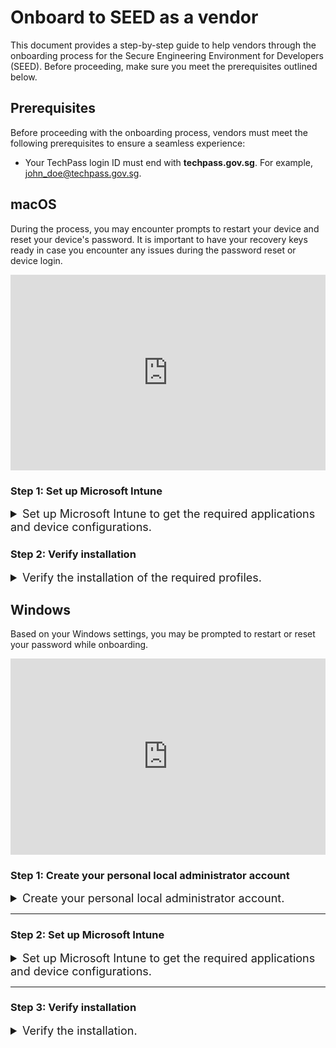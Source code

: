 # Onboard to SEED as a vendor

This document provides a step-by-step guide to help vendors through the onboarding process for the Secure Engineering Environment for Developers (SEED). Before proceeding, make sure you meet the prerequisites outlined below.

## Prerequisites

Before proceeding with the onboarding process, vendors must meet the following prerequisites to ensure a seamless experience:

- Your TechPass login ID must end with **techpass.gov.sg**. For example, john_doe@techpass.gov.sg.


## macOS

During the process, you may encounter prompts to restart your device and reset your device's password. It is important to have your recovery keys ready in case you encounter any issues during the password reset or device login.


<div style="position:relative;padding-bottom:56.25%;padding-top:30px;height:0;overflow:hidden;">
<iframe style="position:absolute;top:0;left:0;width:100%;height:100%;" src="https://www.youtube.com/embed/ytu6oOP6TYA" title="YouTube video player" frameborder="0" allow="accelerometer; autoplay; clipboard-write; encrypted-media; gyroscope; picture-in-picture; web-share" allowfullscreen="true"></iframe>
</div>

### Step 1: Set up Microsoft Intune

<details>
  <summary style="font-size:18px">Set up Microsoft Intune to get the required applications and device configurations.</summary><br>

  1. Go to [Microsoft Intune documentation](https://learn.microsoft.com/en-us/mem/intune/user-help/enroll-your-device-in-intune-macos-cp) and follow the instructions on this page to complete the following:

   a. Download and install Company Portal.

   b. Enroll your Mac device. 

   
  2. Ensure that your device is connected to the Internet so that Intune is able to install the required SEED components and configurations. 
  3. Within the next two hours, check your inbox (organisational email address) to see if you have received the successfully onboarded email.
  4. If you do not receive this email after two hours, [raise a service request](https://go.gov.sg/seed-techpass-support). 

</details>

### Step 2: Verify installation

<details>
  <summary style="font-size:18px">Verify the installation of the required profiles.</summary><br>

1. Go to the **Apple menu** > **System Settings** > **Privacy and Security**.
2. Select **Profiles** on the right pane. You should be able to see the following profiles.

 <ul style="list-style-type: disc; margin-left: -3px;">
  <li>Credential Profile</span></li>
  <li>Custom Preferences Profile - com.cloudflaare.warp</span></li>
  <li>Custom Preferences Profile - com.microsoft.wdav</li>
  <li>GCC2 ATP Full Disk Access</li>
  <li>GCC2 ATP Kernel Extensions - Custom</li>
  <li>GCC2 ATP Network Filter</li>
  <li>GCC2 ATP Notifications</li>
  <li>GCC2 ATP Onboarding</li>
  <li>Intune MDM Agent SCEP Profile</li>
  <li>Management Profile</li>
  <li>Passcode Profile</li>
  <li>Privacy Preferences Policy Profile</li>
  <li>System Extension Profile</li>
  </ul>

  >**Note**: You may receive a desktop notification that your device has been renamed according to convention, and that a timed restart will occur in 5 minutes. This is completely expected, and you should save any existing work to prevent data loss. Alternatively, you can also opt to manually restart your device, after receiving the desktop notification, to speed up the process. As the naming convention is required for administrative purposes, please refrain from renaming your device thereafter.

</details>


## Windows

Based on your Windows settings, you may be prompted to restart or reset your password while onboarding.

<div style="position:relative;padding-bottom:56.25%;padding-top:30px;height:0;overflow:hidden;">
<iframe style="position:absolute;top:0;left:0;width:100%;height:100%;" src="https://www.youtube.com/embed/PAyKoRZ7WSk" title="YouTube video player" frameborder="0" allow="accelerometer; autoplay; clipboard-write; encrypted-media; gyroscope; picture-in-picture; web-share" allowfullscreen="true"></iframe>
</div>

### Step 1: Create your personal local administrator account


<details>
  <summary style="font-size:18px">Create your personal local administrator account.</summary><br>

  > **Note**: Do not use the default administrator account for onboarding.


1. Search for **Computer Management**.
2. Navigate to **Local Users and Groups**, and click on **Users**.
3. Click **New User**.
4. Fill in **User Name**, **Password**, and **Confirm Password**. Ensure that **User must change password at next logon** is unchecked. Once done, click **Create**.
5. Double-click on the user you created and add the user as a member of the **Administrators** group.

</details>

---

### Step 2: Set up Microsoft Intune

<details>
  <summary style="font-size:18px">Set up Microsoft Intune to get the required applications and device configurations.</summary><br>

1. Click the **Start** icon on the taskbar.
2. Go to **Settings** > **Accounts** > **Access work or school**, and click **Connect** to add your TechPass account.

   ![access-work-or-school](../images/onboarding-instructions-for-windows/access-work-or-school.png)

3. Approve your TechPass login using the authenticator app used to set up TechPass MFA.

   ![techpass-sign-in](../images/onboarding-instructions-for-windows/techpass-sign-in.png)

   Your account is added and listed as a connection. This account has **Info** and **Disconnect** options as shown below.

   ![info-disconnect](../images/onboarding-instructions-for-windows/info-disconnect.png)

4. Select the **Info** option and verify that a similar result to the following is displayed. You will see **TechPass** instead of **SG Govt M365**.

   ![managed-by-tp](../images/onboarding-instructions-for-windows/managed-by-tp.png)

</details>

---

### Step 3: Verify installation

<details>
  <summary style="font-size:18px">Verify the installation.</summary><br>

1. Go to the Internet device onboarded to SEED, open **Settings** > **Apps** > **Apps & features**.
2. Ensure that **Cloudflare WARP** and **Tanium** are listed.

   ![cloudflare](../images/onboarding-instructions-for-windows/cloudflare.png)

   ![tanium](../images/onboarding-instructions-for-windows/tanium.png)
  
   You will receive a desktop notification that your device will be renamed according to our standard convention, followed by an automatic restart in 5 minutes. Please save your work to avoid data loss. You can also manually restart your device after the notification for a quicker update. Keep in mind that this naming convention is necessary for administrative purposes, so avoid renaming your device afterward.

</details>

